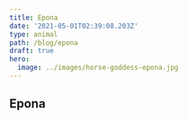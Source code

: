 ```yaml
---
title: Epona
date: '2021-05-01T02:39:08.203Z'
type: animal
path: /blog/epona
draft: true
hero:
  image: ../images/horse-goddess-epona.jpg
---
```

## Epona